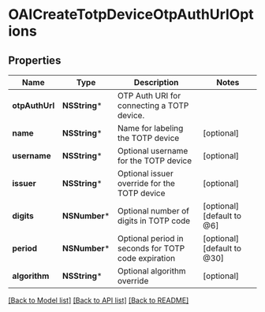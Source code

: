 # OAICreateTotpDeviceOtpAuthUrlOptions

## Properties
Name | Type | Description | Notes
------------ | ------------- | ------------- | -------------
**otpAuthUrl** | **NSString*** | OTP Auth URI for connecting a TOTP device. | 
**name** | **NSString*** | Name for labeling the TOTP device | [optional] 
**username** | **NSString*** | Optional username for the TOTP device | [optional] 
**issuer** | **NSString*** | Optional issuer override for the TOTP device | [optional] 
**digits** | **NSNumber*** | Optional number of digits in TOTP code | [optional] [default to @6]
**period** | **NSNumber*** | Optional period in seconds for TOTP code expiration | [optional] [default to @30]
**algorithm** | **NSString*** | Optional algorithm override | [optional] 

[[Back to Model list]](../README#documentation-for-models) [[Back to API list]](../README#documentation-for-api-endpoints) [[Back to README]](../README)


